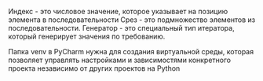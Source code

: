 Индекс - это числовое значение, которое указывает на позицию элемента в последовательности
Срез - это подмножество элементов из последовательности.
Генератор - это специальный тип итератора, который генерирует значения по требованию.

Папка venv в PyCharm нужна для создания виртуальной среды, которая позволяет управлять настройками и зависимостями конкретного проекта независимо от других проектов на Python
